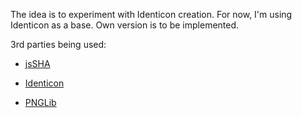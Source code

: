 The idea is to experiment with Identicon creation. For now, I'm using Identicon as a base.
Own version is to be implemented.



3rd parties being used:

- [jsSHA](https://github.com/Caligatio/jsSHA)

- [Identicon](https://github.com/stewartlord/identicon.js)

- [PNGLib](http://www.xarg.org/download/pnglib.js)